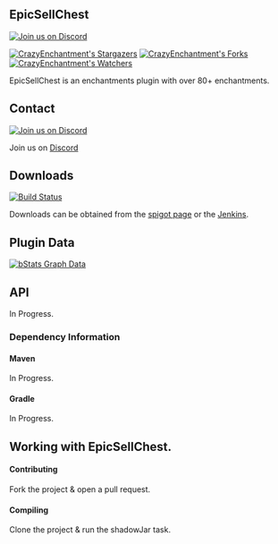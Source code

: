 ## EpicSellChest

[![Join us on Discord](https://img.shields.io/discord/685683385313919172.svg?label=&logo=discord&logoColor=ffffff&color=7389D8&labelColor=6A7EC2)](https://discord.badbones69.com)

[![CrazyEnchantment's Stargazers](https://img.shields.io/github/stars/Crazy-Crew/EpicSellChest?label=stars&logo=github)](https://github.com/Crazy-Crew/EpicSellChest/stargazers)
[![CrazyEnchantment's Forks](https://img.shields.io/github/forks/Crazy-Crew/EpicSellChest?label=forks&logo=github)](https://github.com/Crazy-Crew/EpicSellChest/network/members)
[![CrazyEnchantment's Watchers](https://img.shields.io/github/watchers/Crazy-Crew/EpicSellChest?label=watchers&logo=github)](https://github.com/Crazy-Crew/EpicSellChest/watchers)

EpicSellChest is an enchantments plugin with over 80+ enchantments.

## Contact
[![Join us on Discord](https://img.shields.io/discord/685683385313919172.svg?label=&logo=discord&logoColor=ffffff&color=7389D8&labelColor=6A7EC2)](https://discord.badbones69.com)

Join us on [Discord](https://discord.badbones69.com)

## Downloads
[![Build Status](https://jenkins.badbones69.com/view/Stable/job/EpicSellChest/badge/icon)](https://jenkins.badbones69.com/view/Stable/job/EpicSellChest/)

Downloads can be obtained from the [spigot page](https://www.spigotmc.org/resources/epic-sell-chest.48597/) or the [Jenkins](https://jenkins.badbones69.com/view/Stable/job/EpicSellChest/).

## Plugin Data
[![bStats Graph Data](https://bstats.org/signatures/bukkit/EpicSellChest.svg)](https://bstats.org/signatures/bukkit/EpicSellChest)

## API
In Progress.

### Dependency Information

#### Maven
In Progress.

#### Gradle
In Progress.

## Working with EpicSellChest.

#### Contributing
Fork the project & open a pull request.

#### Compiling
Clone the project & run the shadowJar task.
